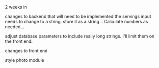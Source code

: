 2 weeks in

changes to backend that will need to be implemented
the servings input needs to change to a string. 
    store it as a string...
    Calculate numbers as needed...

adjust database parameters to include really long strings. I'll limit them on the front end. 



changes to front end

style photo module
